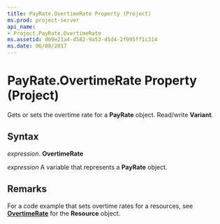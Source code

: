 ```yaml
---
title: PayRate.OvertimeRate Property (Project)
ms.prod: project-server
api_name:
- Project.PayRate.OvertimeRate
ms.assetid: d09e21a4-d582-9a53-d5d4-2f095ff1c314
ms.date: 06/08/2017
---
```



# PayRate.OvertimeRate Property (Project)

Gets or sets the overtime rate for a **PayRate** object. Read/write **Variant**.


## Syntax

 _expression_. **OvertimeRate**

 _expression_ A variable that represents a **PayRate** object.


## Remarks

For a code example that sets overtime rates for a resources, see **[OvertimeRate](resource-overtimerate-property-project.md)** for the **Resource** object.


